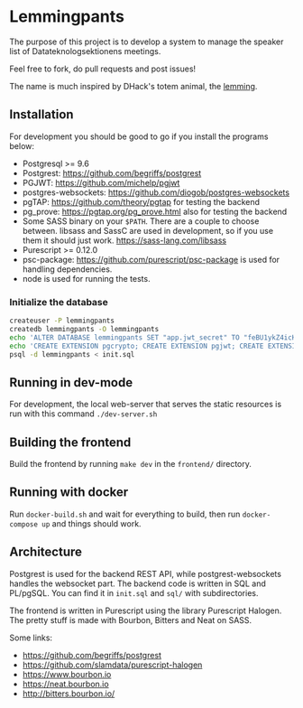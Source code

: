 # Lemmingpants

The purpose of this project is to develop a system to manage the speaker list of
Datateknologsektionens meetings.

Feel free to fork, do pull requests and post issues!

The name is much inspired by DHack's totem animal, the
[lemming](https://www.youtube.com/watch?v=9A6vm92R9oU).

## Installation

For development you should be good to go if you install the programs below:

- Postgresql >= 9.6
- Postgrest: https://github.com/begriffs/postgrest
- PGJWT: https://github.com/michelp/pgjwt
- postgres-websockets: https://github.com/diogob/postgres-websockets
- pgTAP: https://github.com/theory/pgtap for testing the backend
- pg_prove: https://pgtap.org/pg_prove.html also for testing the backend
- Some SASS binary on your `$PATH`. There are a couple to choose between. libsass and
  SassC are used in development, so if you use them it should just work.
  https://sass-lang.com/libsass
- Purescript >= 0.12.0
- psc-package: https://github.com/purescript/psc-package is used for
  handling dependencies.
- node is used for running the tests.

### Initialize the database

```bash
createuser -P lemmingpants
createdb lemmingpants -O lemmingpants
echo 'ALTER DATABASE lemmingpants SET "app.jwt_secret" TO "feBU1ykZ4icKs2nKam9l8CD84qhgeOl6QQakrUJBiRTUu4dKTLVoH8o";' | psql -d lemmingpants
echo 'CREATE EXTENSION pgcrypto; CREATE EXTENSION pgjwt; CREATE EXTENSION pgtap;' | psql -d lemmingpants
psql -d lemmingpants < init.sql
```

## Running in dev-mode

For development, the local web-server that serves the static resources is run with this
command `./dev-server.sh`

## Building the frontend

Build the frontend by running `make dev` in the `frontend/` directory.

## Running with docker

Run `docker-build.sh` and wait for everything to build, then run
`docker-compose up` and things should work.

## Architecture

Postgrest is used for the backend REST API, while postgrest-websockets handles the
websocket part. The backend code is written in SQL and PL/pgSQL. You can find it in
`init.sql` and `sql/` with subdirectories.

The frontend is written in Purescript using the library Purescript Halogen. The pretty
stuff is made with Bourbon, Bitters and Neat on SASS.

Some links:

- https://github.com/begriffs/postgrest
- https://github.com/slamdata/purescript-halogen
- https://www.bourbon.io
- https://neat.bourbon.io
- http://bitters.bourbon.io/

